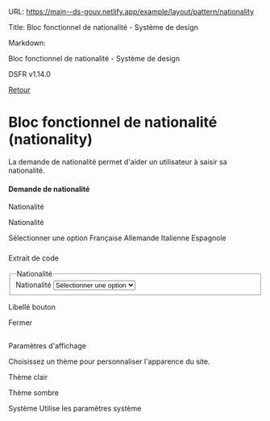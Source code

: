 URL:
https://main--ds-gouv.netlify.app/example/layout/pattern/nationality

Title:
Bloc fonctionnel de nationalité - Système de design

Markdown:

Bloc fonctionnel de nationalité - Système de design


DSFR v1.14.0


[Retour](../)


# Bloc fonctionnel de nationalité (nationality)


La demande de nationalité permet d'aider un utilisateur à saisir sa nationalité.


#### Demande de nationalité


Nationalité


Nationalité


Sélectionner une option
Française
Allemande
Italienne
Espagnole


###
Extrait de code


<fieldset class="fr-fieldset" id="nationality-7469" aria-labelledby="nationality-7469-legend nationality-7469-messages">
<legend class="fr-sr-only" id="nationality-7469-legend">
Nationalité
</legend>
<div class="fr-fieldset__element">
<div class="fr-select-group">
<label class="fr-label" for="nationality-select-7468">
Nationalité
</label>
<select class="fr-select" aria-describedby="nationality-select-7468-messages" id="nationality-select-7468" name="country">
<option value="" selected disabled>Sélectionner une option</option>
<option value="FR">Française</option>
<option value="DE">Allemande</option>
<option value="IT">Italienne</option>
<option value="ES">Espagnole</option>
</select>
<div class="fr-messages-group" id="nationality-select-7468-messages" aria-live="polite">
</div>
</div>
</div>
<div class="fr-messages-group" id="nationality-7469-messages" aria-live="polite">
</div>
</fieldset>


Libellé bouton


Fermer


##
Paramètres d'affichage


Choisissez un thème pour personnaliser l'apparence du site.


Thème clair


Thème sombre


Système
Utilise les paramètres système
